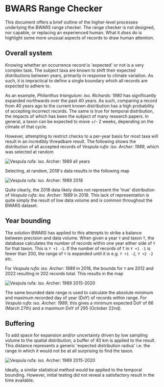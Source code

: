 # BWARS Range Checker
This document offers a brief outline of the higher-level processes underlying the BWARS range checker. The range checker is not designed, nor capable, or replacing an experienced human. What it *does* do is highlight some more unusual aspects of records to draw human attention.

## Overall system
Knowing whether an occurrence record is 'expected' or not is a very complex task. The subject taxa are known to shift their expected distributions between years, primarily in response to climate variation. As such, it is impractical to define a single boundary which all records are expected to adhere to.

As an example, *Philanthus triangulum: iso. Richards: 1980* has significantly expanded northwards over the past 40 years. As such, comparing a record from 40 years ago to the current known distribution has a high probability of accepting incorrect records. The same is true for temporal distribution, the impacts of which has been the subject of many research papers. In general, a taxon can be expected to move +/- 2 weeks, depending on the climate of that cycle.

However, attempting to restrict checks to a per-year basis for most taxa will result in an incredibly threadbare result. The following shows the distribution of all accepted records of *Vespula rufa: iso. Archer: 1989*, which was selected at random

![*Vespula rufa: iso. Archer: 1989* all years](../../diagrams/range_checker/v%20rufa%20all.svg)

Selecting, at random, 2018's data results in the following map

![*Vespula rufa: iso. Archer: 1989* 2018](../../diagrams/range_checker/v%20rufa%202018.svg)

Quite clearly, the 2018 data likely does not represent the 'true' distribution of *Vespula rufa: iso. Archer: 1989* in 2018. This lack of representation is quite simply the result of low data volume and is common throughout the BWARS dataset.

## Year bounding
The solution BWARS has applied to this attempts to strike a balance between precision and data volume. When given a year `Y` and taxon `T`, the database calculates the number of records within one year either side of `Y` for that taxon. This is `Y +1 -1`. If the number of records of `T` in `Y +1 -1` is fewer than 200, the range of `Y` is expanded until it is e.g. `Y +1 -2`, `Y +2 -2` etc.

For *Vespula rufa: iso. Archer: 1989* in 2018, the bounds for `Y` are 2012 and 2022 resulting in 202 records total. This results in the map

![*Vespula rufa: iso. Archer: 1989* 2015-2020](../../diagrams/range_checker/v%20rufa%20bounded.svg)

The same bounded date range is used to calculate the absolute minimum and maximum recorded day of year (DoY) of records within range. For *Vespula rufa: iso. Archer: 1989*, this gives a minimum expected DoY of 86 (March 27th) and a maximum DoY of 295 (October 22nd).

## Buffering
To add space for expansion and/or uncertainty driven by low sampling volume to the spatial distribution, a buffer of 40 km is applied to the result. This distance represents a generic 'expected distribution radius' i.e. the range in which it would not be at all surprising to find the taxon.

![*Vespula rufa: iso. Archer: 1989* 2015-2020](../../diagrams/range_checker/v%20rufa%20buffered.svg)

Ideally, a similar statistical method would be applied to the temporal bounding. However, initial testing did not reveal a satisfactory result in the time available.